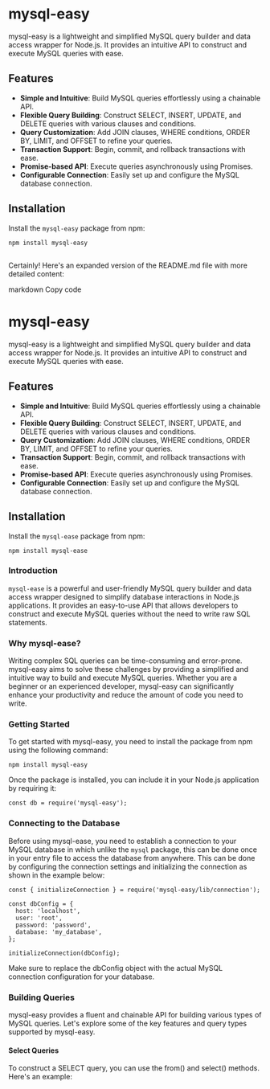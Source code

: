 # mysql-easy

mysql-easy is a lightweight and simplified MySQL query builder and data access wrapper for Node.js. It provides an intuitive API to construct and execute MySQL queries with ease.

## Features

- **Simple and Intuitive**: Build MySQL queries effortlessly using a chainable API.
- **Flexible Query Building**: Construct SELECT, INSERT, UPDATE, and DELETE queries with various clauses and conditions.
- **Query Customization**: Add JOIN clauses, WHERE conditions, ORDER BY, LIMIT, and OFFSET to refine your queries.
- **Transaction Support**: Begin, commit, and rollback transactions with ease.
- **Promise-based API**: Execute queries asynchronously using Promises.
- **Configurable Connection**: Easily set up and configure the MySQL database connection.

## Installation

Install the `mysql-easy` package from npm:

```shell
npm install mysql-easy
```

##

Certainly! Here's an expanded version of the README.md file with more detailed content:

markdown
Copy code

# mysql-easy

mysql-easy is a lightweight and simplified MySQL query builder and data access wrapper for Node.js. It provides an intuitive API to construct and execute MySQL queries with ease.

## Features

- **Simple and Intuitive**: Build MySQL queries effortlessly using a chainable API.
- **Flexible Query Building**: Construct SELECT, INSERT, UPDATE, and DELETE queries with various clauses and conditions.
- **Query Customization**: Add JOIN clauses, WHERE conditions, ORDER BY, LIMIT, and OFFSET to refine your queries.
- **Transaction Support**: Begin, commit, and rollback transactions with ease.
- **Promise-based API**: Execute queries asynchronously using Promises.
- **Configurable Connection**: Easily set up and configure the MySQL database connection.

## Installation

Install the `mysql-ease` package from npm:

```shell
npm install mysql-ease
```

### Introduction

`mysql-ease` is a powerful and user-friendly MySQL query builder and data access wrapper designed to simplify database interactions in Node.js applications. It provides an easy-to-use API that allows developers to construct and execute MySQL queries without the need to write raw SQL statements.

### Why mysql-ease?

Writing complex SQL queries can be time-consuming and error-prone. mysql-easy aims to solve these challenges by providing a simplified and intuitive way to build and execute MySQL queries. Whether you are a beginner or an experienced developer, mysql-easy can significantly enhance your productivity and reduce the amount of code you need to write.

### Getting Started

To get started with mysql-easy, you need to install the package from npm using the following command:

```shell
npm install mysql-easy
```

Once the package is installed, you can include it in your Node.js application by requiring it:

```shell
const db = require('mysql-easy');
```

### Connecting to the Database

Before using mysql-ease, you need to establish a connection to your MySQL database in which unlike the `mysql` package, this can be done once in your entry file to access the database from anywhere. This can be done by configuring the connection settings and initializing the connection as shown in the example below:

```shell
const { initializeConnection } = require('mysql-easy/lib/connection');

const dbConfig = {
  host: 'localhost',
  user: 'root',
  password: 'password',
  database: 'my_database',
};

initializeConnection(dbConfig);
```

Make sure to replace the dbConfig object with the actual MySQL connection configuration for your database.

### Building Queries

mysql-easy provides a fluent and chainable API for building various types of MySQL queries. Let's explore some of the key features and query types supported by mysql-easy.

#### Select Queries

To construct a SELECT query, you can use the from() and select() methods. Here's an example:
